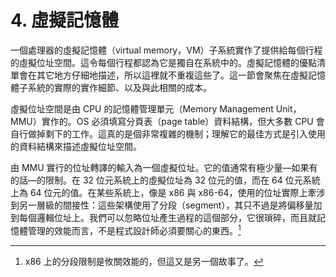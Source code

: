 # 4. 虛擬記憶體

一個處理器的虛擬記憶體（virtual memory，VM）子系統實作了提供給每個行程的虛擬位址空間。這令每個行程都認為它是獨自在系統中的。虛擬記憶體的優點清單會在其它地方仔細地描述，所以這裡就不重複這些了。這一節會聚焦在虛擬記憶體子系統的實際的實作細節、以及與此相關的成本。

虛擬位址空間是由 CPU 的記憶體管理單元（Memory Management Unit，MMU）實作的。OS 必須填寫分頁表（page table）資料結構，但大多數 CPU 會自行做掉剩下的工作。這真的是個非常複雜的機制；理解它的最佳方式是引入使用的資料結構來描述虛擬位址空間。

由 MMU 實行的位址轉譯的輸入為一個虛擬位址。它的值通常有極少量––如果有的話––的限制。在 32 位元系統上的虛擬位址為 32 位元的值，而在 64 位元系統上為 64 位元的值。在某些系統上，像是 x86 與 x86-64，使用的位址實際上牽涉到另一層級的間接性：這些架構使用了分段（segment），其只不過是將偏移量加到每個邏輯位址上。我們可以忽略位址產生過程的這個部分，它很瑣碎，而且就記憶體管理的效能而言，不是程式設計師必須要關心的東西。[^24]


[^24]: x86 上的分段限制是攸關效能的，但這又是另一個故事了。

